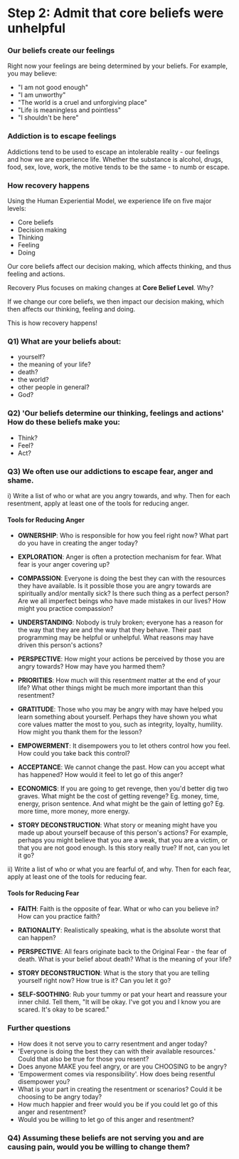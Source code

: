 # Step 2: Admit that core beliefs were unhelpful

### Our beliefs create our feelings
Right now your feelings are being determined by your beliefs. For example, you may believe:
- "I am not good enough"
- "I am unworthy"
- "The world is a cruel and unforgiving place"
- "Life is meaningless and pointless"
- "I shouldn't be here"

### Addiction is to escape feelings
Addictions tend to be used to escape an intolerable reality - our feelings and how we are experience life. Whether the substance is alcohol, drugs, food, sex, love, work, the motive tends to be the same - to numb or escape.

### How recovery happens
Using the Human Experiential Model, we experience life on five major levels:
- Core beliefs
- Decision making
- Thinking
- Feeling
- Doing

Our core beliefs affect our decision making, which affects thinking, and thus feeling and actions.

Recovery Plus focuses on making changes at <strong>Core Belief Level</strong>. Why?

If we change our core beliefs, we then impact our decision making, which then affects our thinking, feeling and doing.

This is how recovery happens!

### Q1) What are your beliefs about:
- yourself?
- the meaning of your life?
- death?
- the world?
- other people in general?
- God?

### Q2) 'Our beliefs determine our thinking, feelings and actions' How do these beliefs make you:
- Think?
- Feel?
- Act?

### Q3) We often use our addictions to escape fear, anger and shame.

i) Write a list of who or what are you angry towards, and why. Then for each resentment, apply at least one of the tools for reducing anger.

#### Tools for Reducing Anger
- **OWNERSHIP**: Who is responsible for how you feel right now? What part do you have in creating the anger today?

- **EXPLORATION**: Anger is often a protection mechanism for fear. What fear is your anger covering up?

- **COMPASSION**: Everyone is doing the best they can with the resources they have available. Is it possible those you are angry towards are spiritually and/or mentally sick? Is there such thing as a perfect person? Are we all imperfect beings who have made mistakes in our lives? How might you practice compassion?

- **UNDERSTANDING**: Nobody is truly broken; everyone has a reason for the way that they are and the way that they behave. Their past programming may be helpful or unhelpful. What reasons may have driven this person's actions?

- **PERSPECTIVE**: How might your actions be perceived by those you are angry towards? How may have you harmed them?

- **PRIORITIES**: How much will this resentment matter at the end of your life? What other things might be much more important than this resentment?

- **GRATITUDE**: Those who you may be angry with may have helped you learn something about yourself. Perhaps they have shown you what core values matter the most to you, such as integrity, loyalty, humility. How might you thank them for the lesson?

- **EMPOWERMENT**: It disempowers you to let others control how you feel. How could you take back this control?

- **ACCEPTANCE**: We cannot change the past. How can you accept what has happened? How would it feel to let go of this anger?

- **ECONOMICS**: If you are going to get revenge, then you'd better dig two graves. What might be the cost of getting revenge? Eg. money, time, energy, prison sentence. And what might be the gain of letting go? Eg. more time, more money, more energy.

- **STORY DECONSTRUCTION**: What story or meaning might have you made up about yourself because of this person's actions? For example, perhaps you might believe that you are a weak, that you are a victim, or that you are not good enough. Is this story really true? If not, can you let it go?

ii) Write a list of who or what you are fearful of, and why. Then for each fear, apply at least one of the tools for reducing fear.

#### Tools for Reducing Fear
- **FAITH**: Faith is the opposite of fear. What or who can you believe in? How can you practice faith?

- **RATIONALITY**: Realistically speaking, what is the absolute worst that can happen?

- **PERSPECTIVE**: All fears originate back to the Original Fear - the fear of death. What is your belief about death? What is the meaning of your life?

- **STORY DECONSTRUCTION**: What is the story that you are telling yourself right now? How true is it? Can you let it go?

- **SELF-SOOTHING**: Rub your tummy or pat your heart and reassure your inner child. Tell them, "It will be okay. I've got you and I know you are scared. It's okay to be scared."

### Further questions ###
- How does it not serve you to carry resentment and anger today?
- 'Everyone is doing the best they can with their available resources.' Could that also be true for those you resent?
- Does anyone MAKE you feel angry, or are you CHOOSING to be angry?
- 'Empowerment comes via responsibility'. How does being resentful disempower you?
- What is your part in creating the resentment or scenarios? Could it be choosing to be angry today?
- How much happier and freer would you be if you could let go of this anger and resentment?
- Would you be willing to let go of this anger and resentment?

### Q4) Assuming these beliefs are not serving you and are causing pain, would you be willing to change them?
